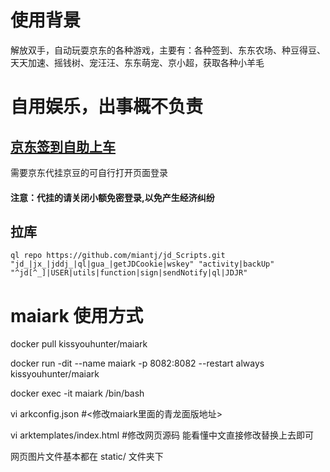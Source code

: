 # 使用背景

解放双手，自动玩耍京东的各种游戏，主要有：各种签到、东东农场、种豆得豆、天天加速、摇钱树、宠汪汪、东东萌宠、京小超，获取各种小羊毛
# 自用娱乐，出事概不负责

## <a href="http://www.123uq.com/">京东签到自助上车</a>

需要京东代挂京豆的可自行打开页面登录

#### 注意：代挂的请关闭小额免密登录,以免产生经济纠纷

<!-- ## 访问量 -->

<!-- ![](https://profile-counter.glitch.me/miantj/count.svg) -->


## 拉库
```
ql repo https://github.com/miantj/jd_Scripts.git "jd_|jx_|jddj_|ql|gua_|getJDCookie|wskey" "activity|backUp" "^jd[^_]|USER|utils|function|sign|sendNotify|ql|JDJR"
```

# maiark 使用方式

docker pull kissyouhunter/maiark

docker run -dit --name maiark -p 8082:8082 --restart always kissyouhunter/maiark

docker exec -it maiark /bin/bash

vi arkconfig.json #<修改maiark里面的青龙面版地址>

vi arktemplates/index.html #修改网页源码 能看懂中文直接修改替换上去即可

网页图片文件基本都在 static/ 文件夹下